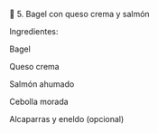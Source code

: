 🥯 5. Bagel con queso crema y salmón

Ingredientes:

Bagel

Queso crema

Salmón ahumado

Cebolla morada

Alcaparras y eneldo (opcional)